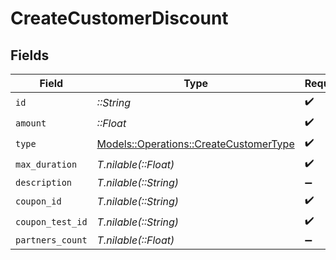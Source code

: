 # CreateCustomerDiscount


## Fields

| Field                                                                                   | Type                                                                                    | Required                                                                                | Description                                                                             |
| --------------------------------------------------------------------------------------- | --------------------------------------------------------------------------------------- | --------------------------------------------------------------------------------------- | --------------------------------------------------------------------------------------- |
| `id`                                                                                    | *::String*                                                                              | :heavy_check_mark:                                                                      | N/A                                                                                     |
| `amount`                                                                                | *::Float*                                                                               | :heavy_check_mark:                                                                      | N/A                                                                                     |
| `type`                                                                                  | [Models::Operations::CreateCustomerType](../../models/operations/createcustomertype.md) | :heavy_check_mark:                                                                      | N/A                                                                                     |
| `max_duration`                                                                          | *T.nilable(::Float)*                                                                    | :heavy_check_mark:                                                                      | N/A                                                                                     |
| `description`                                                                           | *T.nilable(::String)*                                                                   | :heavy_minus_sign:                                                                      | N/A                                                                                     |
| `coupon_id`                                                                             | *T.nilable(::String)*                                                                   | :heavy_check_mark:                                                                      | N/A                                                                                     |
| `coupon_test_id`                                                                        | *T.nilable(::String)*                                                                   | :heavy_check_mark:                                                                      | N/A                                                                                     |
| `partners_count`                                                                        | *T.nilable(::Float)*                                                                    | :heavy_minus_sign:                                                                      | N/A                                                                                     |